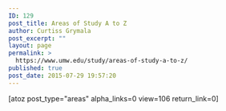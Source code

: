 ```yaml
---
ID: 129
post_title: Areas of Study A to Z
author: Curtiss Grymala
post_excerpt: ""
layout: page
permalink: >
  https://www.umw.edu/study/areas-of-study-a-to-z/
published: true
post_date: 2015-07-29 19:57:20
---
```

[atoz post_type="areas" alpha_links=0 view=106 return_link=0]
<!-- Types Custom Fields: -->

<!-- End Types Custom Fields -->